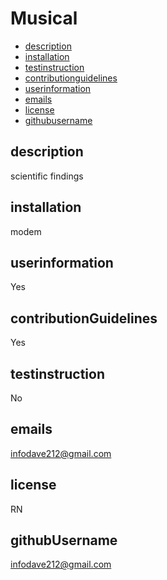 # Musical
* [description](#description)
* [installation](#installation)
* [testinstruction](#testinstruction)
* [contributionguidelines](#contributionguidelines)
* [userinformation](#userinformation)
* [emails](#emails)
* [license](#license)
* [githubusername](#githubusername)
## description
  scientific findings
## installation
  modem
## userinformation
  Yes 
## contributionGuidelines
  Yes
## testinstruction
  No
## emails
  infodave212@gmail.com 
## license
  RN
## githubUsername
  infodave212@gmail.com